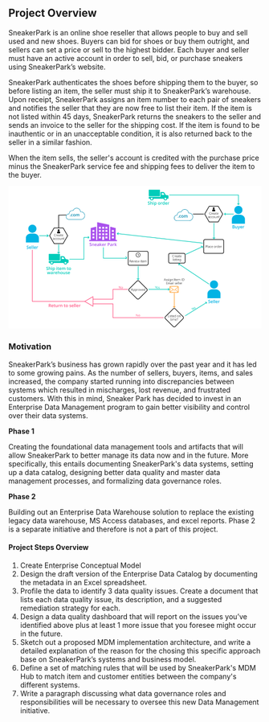 ## Project Overview

SneakerPark is an online shoe reseller that allows people to buy and sell used and new shoes. Buyers can bid for shoes or buy them outright, and sellers can set a price or sell to the highest bidder.
Each buyer and seller must have an active account in order to sell, bid, or purchase sneakers using SneakerPark’s website.

SneakerPark authenticates the shoes before shipping them to the buyer, so before listing an item, the seller must ship it to SneakerPark’s warehouse. Upon receipt, SneakerPark assigns an item number to each pair of sneakers and notifies the seller that they are now free to list their item. If the item is not listed within 45 days, SneakerPark returns the sneakers to the seller and sends an invoice to the seller for the shipping cost.
If the item is found to be inauthentic or in an unacceptable condition, it is also returned back to the seller in a similar fashion.

When the item sells, the seller's account is credited with the purchase price minus the SneakerPark service fee and shipping fees to deliver the item to the buyer.

![project-visual](images/project-visual.png)

### Motivation

SneakerPark’s business has grown rapidly over the past year and it has led to some growing pains. As the number of sellers, buyers, items, and sales increased, the company started running into discrepancies between systems which resulted in mischarges, lost revenue, and frustrated customers. With this in mind, Sneaker Park has decided to invest in an Enterprise Data Management program to gain better visibility and control over their data systems.

**Phase 1**

Creating the foundational data management tools and artifacts that will allow SneakerPark to better manage its data now and in the future. More specifically, this entails documenting SneakerPark's data systems, setting up a data catalog, designing better data quality and master data management processes, and formalizing data governance roles.

**Phase 2**

Building out an Enterprise Data Warehouse solution to replace the existing legacy data warehouse, MS Access databases, and excel reports. Phase 2 is a separate initiative and therefore is not a part of this project.

#### Project Steps Overview

1. Create Enterprise Conceptual Model
2. Design the draft version of the Enterprise Data Catalog by documenting the metadata in an Excel spreadsheet.
3. Profile the data to identify 3 data quality issues. Create a document that lists each data quality issue, its description, and a suggested remediation strategy for each.
4. Design a data quality dashboard that will report on the issues you’ve identified above plus at least 1 more issue that you foresee might occur in the future.
5. Sketch out a proposed MDM implementation architecture, and write a detailed explanation of the reason for the chosing this specific approach base on SneakerPark’s systems and business model.
6. Define a set of matching rules that will be used by SneakerPark's MDM Hub to match item and customer entities between the company's different systems.
7. Write a paragraph discussing what data governance roles and responsibilities will be necessary to oversee this new Data Management initiative.
